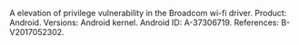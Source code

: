 A elevation of privilege vulnerability in the Broadcom wi-fi driver. Product: Android. Versions: Android kernel. Android ID: A-37306719. References: B-V2017052302.